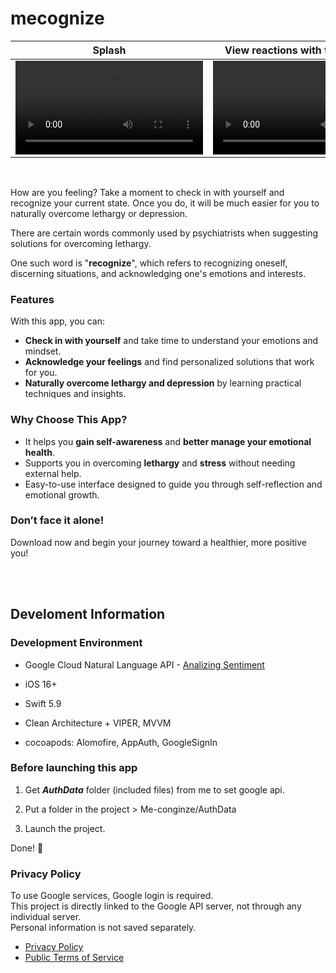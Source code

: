 # mecognize

| Splash | View reactions with the keyboard | Send and response of data |
| ------------- | ------------- | ------------- | 
| <video src="https://github.com/decaf-hailey/mecognize/assets/124033750/25f63c4f-3578-4c2a-ae70-2e25109a0e3c">  | <video src="https://github.com/decaf-hailey/mecognize/assets/124033750/8ee22512-0b4b-4bfe-91c4-5180fdd4ea24">| <video src="https://github.com/decaf-hailey/mecognize/assets/124033750/698a14b8-5910-4332-bed8-df0551905f02"> |

<br>

How are you feeling? Take a moment to check in with yourself and recognize your current state. Once you do, it will be much easier for you to naturally overcome lethargy or depression.

There are certain words commonly used by psychiatrists when suggesting solutions for overcoming lethargy.

One such word is "**recognize**", which refers to recognizing oneself, discerning situations, and acknowledging one's emotions and interests.


### Features

With this app, you can:

- **Check in with yourself** and take time to understand your emotions and mindset.
- **Acknowledge your feelings** and find personalized solutions that work for you.
- **Naturally overcome lethargy and depression** by learning practical techniques and insights.

### Why Choose This App?

- It helps you **gain self-awareness** and **better manage your emotional health**.
- Supports you in overcoming **lethargy** and **stress** without needing external help.
- Easy-to-use interface designed to guide you through self-reflection and emotional growth.

### Don’t face it alone!

Download now and begin your journey toward a healthier, more positive you!

<br><br>

## Develoment Information

### Development Environment 

- Google Cloud Natural Language API - [Analizing Sentiment](https://cloud.google.com/natural-language/docs/analyzing-sentiment)

- iOS 16+
- Swift 5.9
- Clean Architecture + VIPER, MVVM
- cocoapods: Alomofire, AppAuth, GoogleSignIn

### Before launching this app

1. Get _**AuthData**_ folder (included files) from me to set google api.

2. Put a folder in the project > Me-conginze/AuthData

3. Launch the project.

Done! 🙌

### Privacy Policy

To use Google services, Google login is required.<br>
This project is directly linked to the Google API server, not through any individual server.<br>
Personal information is not saved separately.<br>
- [Privacy Policy](https://me-cognize-policy.s3.us-east-1.amazonaws.com/privacy_policy.html) <br>
- [Public Terms of Service](https://me-cognize-policy.s3.us-east-1.amazonaws.com/public_terms_of_service.html)

